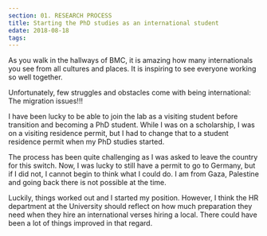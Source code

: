 ```yaml
---
section: 01. RESEARCH PROCESS
title: Starting the PhD studies as an international student
edate: 2018-08-18
tags:
---
```


As you walk in the hallways of BMC, it is amazing how many internationals you see from all cultures and places. It is inspiring to see everyone working so well together. 

Unfortunately, few struggles and obstacles come with being international: The migration issues!!!

I have been lucky to be able to join the lab as a visiting student before transition and becoming a PhD student. While I was on a scholarship, I was on a visiting residence permit, but I had to change that to a student residence permit when my PhD studies started. 

The process has been quite challenging as I was asked to leave the country for this switch. Now, I was lucky to still have a permit to go to Germany, but if I did not, I cannot begin to think what I could do. I am from Gaza, Palestine and going back there is not possible at the time. 

Luckily, things worked out and I started my position. However, I think the HR department at the University should reflect on how much preparation they need when they hire an international verses hiring a local. There could have been a lot of things improved in that regard.